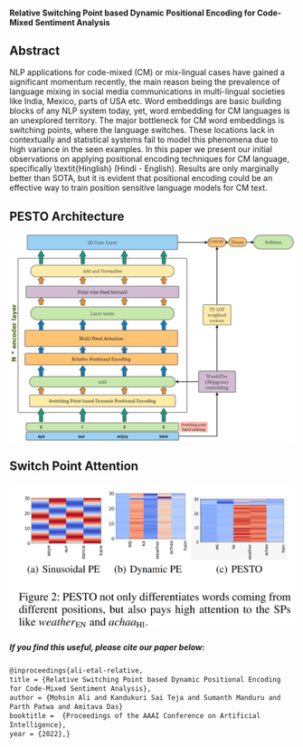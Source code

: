 #### Relative Switching Point based Dynamic Positional Encoding for Code-Mixed Sentiment Analysis

## Abstract 
  <p> NLP applications for code-mixed (CM) or mix-lingual cases have gained a significant momentum recently, the main reason being the prevalence of language mixing in social media communications in multi-lingual societies like India, Mexico, parts of USA etc. Word embeddings are basic building blocks of any NLP system today, yet, word embedding for CM languages is an unexplored territory. The major bottleneck for CM word embeddings is switching points, where the language switches. These locations lack in contextually and statistical systems fail to model this phenomena due to high variance in the seen examples. In this paper we present our initial observations on applying positional encoding techniques for CM language, specifically \textit{Hinglish} (Hindi - English). Results are only marginally better than SOTA, but it is evident that positional encoding could be an effective way to train position sensitive language models for CM text. </p>


## PESTO Architecture
 ![alt text](https://github.com/mohammedmohsinali/PESTO/blob/main/PESTO_Architecture.png)

## Switch Point Attention
 ![alt text](https://github.com/mohammedmohsinali/PESTO/blob/main/SPHeapmap.png)
  
##### If you find this useful, please cite our paper below:

    @inproceedings{ali-etal-relative,
    title = {Relative Switching Point based Dynamic Positional Encoding for Code-Mixed Sentiment Analysis},
    author = {Mohsin Ali and Kandukuri Sai Teja and Sumanth Manduru and Parth Patwa and Amitava Das}
    booktitle =  {Proceedings of the AAAI Conference on Artificial Intelligence},
    year = {2022},}

